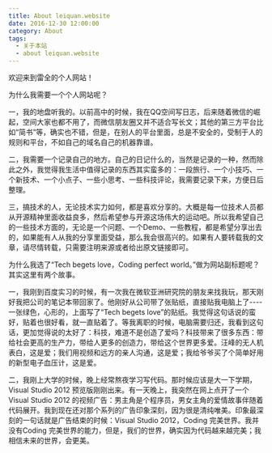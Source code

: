 ```yaml
---
title: About leiquan.website
date: 2016-12-30 12:00:00
category: About
tags:
  - 关于本站
  - about leiquan.website
---
```


欢迎来到雷全的个人网站！

<!--more-->

为什么我需要一个个人网站呢？

一，我的地盘听我的。以前高中的时候，我在QQ空间写日志，后来随着微信的崛起，空间大家也都不用了，而微信朋友圈又并不适合写长文；其他的第三方平台比如“简书”等，确实也不错，但是，在别人的平台里面，总是不安全的，受制于人的规则和平台，不如自己的域名自己的机器靠谱。

二，我需要一个记录自己的地方。自己的日记什么的，当然是记录的一种，然而除此之外，我觉得我生活中值得记录的东西其实蛮多的：一段旅行、一个小技巧、一个新技术、一个小点子、一些小思考、一些科技评论，我需要记录下来，方便日后整理。

三，搞技术的人，无论技术实力如何，都是喜欢分享的。大概是每一位技术人员都从开源精神里面收益良多，然后希望参与开源这场伟大的运动吧。所以我希望自己的一些技术方面的，无论是一个问题、一个Demo、一些教程，都是希望分享出去的，如果能有人从我的分享里面受益，那么我会很高兴的。如果有人要转载我的文章，请尽情转载，只需要注明来源或者给出原文链接即可。

为什么我选了“Tech begets love，Coding perfect world。”做为网站副标题呢？其实这里有两个故事。

一，我刚到百度实习的时候，有一次我在微软亚洲研究院的朋友来找我玩，那天刚好我把公司的笔记本带回家了。他刚好从公司带了张贴纸，直接贴我电脑上了----一张绿色，心形的，上面写了“Tech begets love”的贴纸。我觉得这句话说的蛮好，贴着也很好看，就一直贴着了。等我离职的时候，电脑需要归还，我看到这句话，更加觉得说的太好了：科技，难道不是创造了爱吗？科技带来了很多东西：带给社会更高的生产力，带给人更多的创造力，带给这个世界更多爱。汪峰的无人机表白，这是爱；我们用视频和远方的亲人沟通，这是爱；我给爷爷买了个简单好用的新型电子血压计，这是爱。

二，我刚上大学的时候，晚上经常熬夜学习写代码。那时候应该是大一下学期，Visual Studio 2012 预览版刚刚出来。有一天晚上，我突然在网上点开了一个 Visual Studio 2012 的视频广告：男主角是个程序员，男女主角的爱情故事伴随着代码展开。我到现在还对那个系列的广告印象深刻，因为很是清纯唯美。印象最深刻的一句话就是广告结束的时候：Visual Studio 2012，Coding 完美世界。我并没有Coding 完美世界的能力，但是，我们的世界，确实因为代码越来越完美；我相信未来的世界，会更美。
